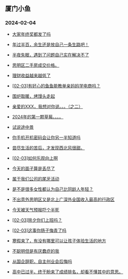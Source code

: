 ## 厦门小鱼 
### 2024-02-04

+ [大家年终奖都发了吗](http://bbs.xmfish.com/read-htm-tid-18143728.html)

+ [年过半百，余生还是放自己一条生路吧！](http://bbs.xmfish.com/read-htm-tid-18143735.html)

+ [半夜失眠，遇到了问题自己实在解决不了](http://bbs.xmfish.com/read-htm-tid-18143681.html)

+ [思明区二手房成交价格。](http://bbs.xmfish.com/read-htm-tid-18143743.html)

+ [理财收益越来越低了](http://bbs.xmfish.com/read-htm-tid-18143809.html)

+ [[02-03]有好心的鱼鱼能教单亲妈妈学电商吗？](http://bbs.xmfish.com/read-htm-tid-18143754.html)

+ [围炉取暖，烤馒头走起](http://bbs.xmfish.com/read-htm-tid-18143759.html)

+ [亲爱的XXX，我想对你说。。。（之二）](http://bbs.xmfish.com/read-htm-tid-18143727.html)

+ [2024年的第一颗草莓。。。。](http://bbs.xmfish.com/read-htm-tid-18143789.html)

+ [试说途中景](http://bbs.xmfish.com/read-htm-tid-18143775.html)

+ [你手机开机密码会让你另一半知道吗](http://bbs.xmfish.com/read-htm-tid-18143855.html)

+ [尝尽生活的苦后，才发现西北风很甜。](http://bbs.xmfish.com/read-htm-tid-18143724.html)

+ [[02-03]如何乐观向上啊](http://bbs.xmfish.com/read-htm-tid-18143703.html)

+ [今天的面子算是丢尽了](http://bbs.xmfish.com/read-htm-tid-18143982.html)

+ [属于我们公司的尾牙活动](http://bbs.xmfish.com/read-htm-tid-18143920.html)

+ [是不是很多女性都认为自己比同龄人年轻？](http://bbs.xmfish.com/read-htm-tid-18143879.html)

+ [不出意外思明区又是北上广深外全国收入最高的行政区](http://bbs.xmfish.com/read-htm-tid-18143924.html)

+ [今天被天气预报吓个半死](http://bbs.xmfish.com/read-htm-tid-18143993.html)

+ [[02-03]除夕你们上班吗？](http://bbs.xmfish.com/read-htm-tid-18143876.html)

+ [[02-03]这事你肠子悔青了吗](http://bbs.xmfish.com/read-htm-tid-18143866.html)

+ [寒假来了，有没有哪里可以让孩子体验生活的地方](http://bbs.xmfish.com/read-htm-tid-18143894.html)

+ [不聪明但是有厌蠢症的我](http://bbs.xmfish.com/read-htm-tid-18143905.html)

+ [从国企辞职，自主创业会后悔吗](http://bbs.xmfish.com/read-htm-tid-18144036.html)

+ [高中已过半，终于盼来了成绩排名，却看不懂其中的意思。](http://bbs.xmfish.com/read-htm-tid-18144121.html)

